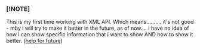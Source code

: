 ### [!NOTE]
This is my first time working with XML API.
Which means.......... it's not good - mby i will try to make it better in the future, as of now.... i have no idea of how i can show specific information that i want to show AND how to show it better.
([help for future](https://dev.to/nicfoxds/how-to-get-data-from-an-api-process-xml-in-python-4c1))
